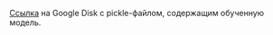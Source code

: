 [Ссылка](https://drive.google.com/file/d/1o9KJoxkmT062OK7dyTGJafT19LIrcDWd/view?usp=sharing) на Google Disk с pickle-файлом, содержащим обученную модель.
